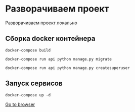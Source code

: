 # Разворачиваем проект

Разворачиваем проект локально

## Сборка docker контейнера

```docker-compose build```

```docker-compose run api python manage.py migrate```

```docker-compose run api python manage.py createsuperuser```
## Запуск сервисов
```docker-compose up -d```

[Go to browser](http://0.0.0.0:8000/)